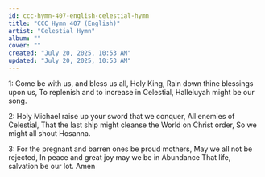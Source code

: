 ```yaml
---
id: ccc-hymn-407-english-celestial-hymn
title: "CCC Hymn 407 (English)"
artist: "Celestial Hymn"
album: ""
cover: ""
created: "July 20, 2025, 10:53 AM"
updated: "July 20, 2025, 10:53 AM"
---
```


1: Come be with us, and bless us all,
Holy King,
Rain down thine blessings upon us,
To replenish and to increase in
Celestial,
Halleluyah might be our song.

2: Holy Michael raise up your sword
that we conquer,
All enemies of Celestial,
That the last ship might cleanse the
World on Christ order,
So we might all shout Hosanna.

3: For the pregnant and barren ones be
proud mothers,
May we all not be rejected,
In peace and great joy may we be in
Abundance
That life, salvation be our lot. 
Amen